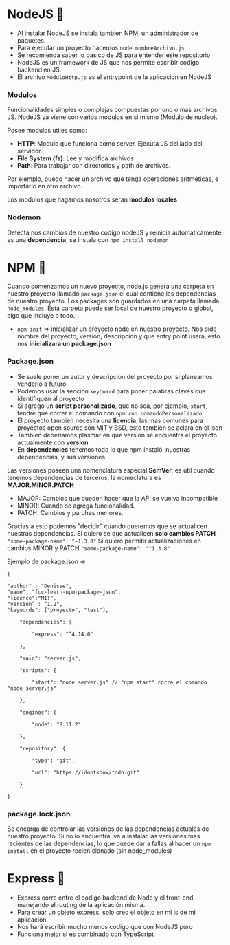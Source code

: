 # NodeJS 🚀️

* Al instalar NodeJS se instala tambien NPM, un administrador de paquetes.
* Para ejecutar un proyecto hacemos `node nombreArchivo.js`
* Se recomienda saber lo basico de JS para entender este repositorio
* NodeJS es un framework de JS que nos permite escribir codigo backend en JS.
* El archivo `ModuloHttp.js` es el entrypoint de la aplicacion en NodeJS

### Modulos

Funcionalidades simples o complejas compuestas por uno o mas archivos JS. NodeJS ya viene con varios modulos en si mismo (Modulo de nucleo).

Posee modulos utiles como:

* **HTTP**: Modulo que funciona como server. Ejecuta JS del lado del servidor.
* **File System (fs)**: Lee y modifica archivos
* **Path**: Para trabajar con directorios y path de archivos.

Por ejemplo, puedo hacer un archivo que tenga operaciones aritmeticas, e importarlo en otro archivo.

Los modulos que hagamos nosotros seran **modulos locales**

### Nodemon

Detecta nos cambios de nuestro codigo nodeJS y reinicia automaticamente, es una **dependencia**, se instala con `npm install nodemon`

# NPM 🚀️

Cuando comenzamos un nuevo proyecto, node.js genera una carpeta en nuestro proyecto llamado `package.json` el cual contiene las dependencias de nuestro proyecto. Los packages son guardados en una carpeta llamada `node_modules`. Esta carpeta puede ser local de nuestro proyecto o global, algo que incluye a todo.

* `npm init` => inicializar un proyecto node en nuestro proyecto. Nos pide nombre del proyecto, version, descripcion y que entry point usará, esto nos **inicializara un package.json**

### Package.json

* Se suele poner un autor y descripcion del proyecto por si planeamos venderlo a futuro
* Podemos usar la seccion `keyboard` para poner palabras claves que identifiquen al proyecto
* Si agrego un **script personalizado**, que no sea, por ejemplo, `start`, tendré que correr el comando con `npm run comandoPersonalizado`.
* El proyecto tambien necesita una **licencia**, las mas comunes para proyectos open source son MIT y BSD, esto tambien se aclara en el json
* Tambien deberiamos plasmar en que version se encuentra el proyecto actualmente con **version**
* En **dependencies** tenemos todo lo que npm instaló, nuestras dependencias, y sus versiones

Las versiones poseen una nomenclatura especial **SemVer**, es util cuando tenemos dependencias de terceros, la nomeclatura es **MAJOR.MINOR.PATCH**

* MAJOR: Cambios que pueden hacer que la API se vuelva incompatible
* MINOR: Cuando se agrega funcionalidad.
* PATCH: Cambios y parches menores.

Gracias a esto podemos "decidir" cuando queremos que se actualicen nuestras dependencias.
Si quiero se que actualicen **solo cambios PATCH**
`"some-package-name": "~1.3.8"`
Si quiero permitir actualizaciones en cambios MINOR y PATCH
`"some-package-name": "^1.3.8"`

Ejemplo de package.json =>

```
{

"author" : "Denisse",
"name": "fcc-learn-npm-package-json",
"licence":"MIT",
"versión” : “1.2",
"keywords": ["proyecto", "test"],

	"dependencies": {

		"express": "^4.14.0"

	},

	"main": "server.js",

	"scripts": {

		"start": "node server.js" // "npm start" corre el comando "node server.js"

	},

	"engines": {

		"node": "8.11.2"

	},

	"repository": {

		"type": "git",

		"url": "https://idontknow/todo.git"

	}

}
```

### package.lock.json

Se encarga de controlar las versiones de las dependencias actuales de nuestro proyecto. Si no lo encuentra, va a instalar las versiones mas recientes de las dependencias, lo que puede dar a fallas al hacer un `npm install` en el proyecto recien clonado (sin node_modules)

# Express 🚀️

* Express corre entre el código backend de Node y el front-end, manejando el routing de la aplicación misma.
* Para crear un objeto express, solo creo el objeto en mi js de mi aplicación.
* Nos hará escribir mucho menos codigo que con NodeJS puro
* Funciona mejor si es combinado con TypeScript
